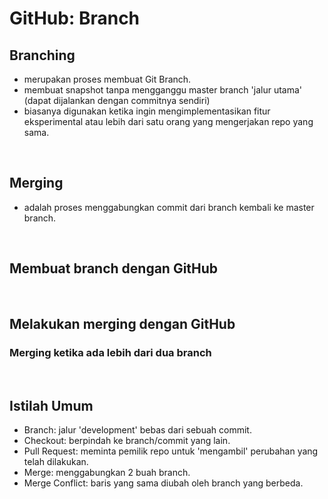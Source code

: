 # GitHub: Branch

## Branching
- merupakan proses membuat Git Branch.
- membuat snapshot tanpa mengganggu master branch 'jalur utama' (dapat dijalankan dengan commitnya sendiri)
- biasanya digunakan ketika ingin mengimplementasikan fitur eksperimental atau lebih dari satu orang yang mengerjakan repo yang sama.

<p>&nbsp;</p>

## Merging
- adalah proses menggabungkan commit dari branch kembali ke master branch.

<p>&nbsp;</p>

## Membuat branch dengan GitHub

<p>&nbsp;</p>

## Melakukan merging dengan GitHub

### Merging ketika ada lebih dari dua branch

<p>&nbsp;</p>

## Istilah Umum
- Branch: jalur 'development' bebas dari sebuah commit.
- Checkout: berpindah ke branch/commit yang lain.
- Pull Request: meminta pemilik repo untuk 'mengambil' perubahan yang telah dilakukan.
- Merge: menggabungkan 2 buah branch.
- Merge Conflict: baris yang sama diubah oleh branch yang berbeda.